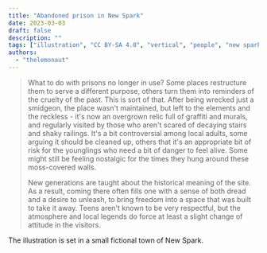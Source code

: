 ```yaml
---
title: "Abandoned prison in New Spark"
date: 2023-03-03
draft: false
description: ""
tags: ["illustration", "CC BY-SA 4.0", "vertical", "people", "new spark"]
authors:
  - "thelemonaut"
---
```


> What to do with prisons no longer in use? Some places restructure them to serve a different purpose, others turn them into reminders of the cruelty of the past. This is sort of that. After being wrecked just a smidgeon, the place wasn't maintained, but left to the elements and the reckless - it's now an overgrown relic full of graffiti and murals, and regularly visited by those who aren't scared of decaying stairs and shaky railings. It's a bit controversial among local adults, some arguing it should be cleaned up, others that it's an appropriate bit of risk for the younglings who need a bit of danger to feel alive. Some might still be feeling nostalgic for the times they hung around these moss-covered walls.
>
> New generations are taught about the historical meaning of the site. As a result, coming there often fills one with a sense of both dread and a desire to unleash, to bring freedom into a space that was built to take it away. Teens aren't known to be very respectful, but the atmosphere and local legends do force at least a slight change of attitude in the visitors.

The illustration is set in a small fictional town of New Spark.